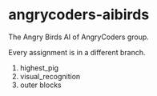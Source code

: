 angrycoders-aibirds
===================

The Angry Birds AI of AngryCoders group. 

Every assignment is in a different branch. 

1. highest_pig
2. visual_recognition
3. outer blocks

